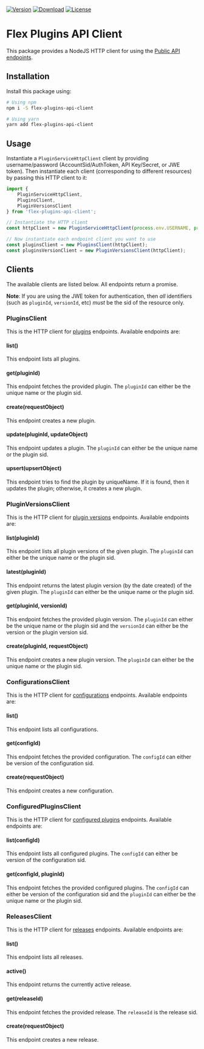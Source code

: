 [![Version](https://img.shields.io/npm/v/flex-plugins-api-client.svg?style=square)](https://www.npmjs.com/package/flex-plugins-api-client)
[![Download](https://img.shields.io/npm/dt/flex-plugins-api-client.svg?style=square)](https://www.npmjs.com/package/flex-plugins-api-client)
[![License](https://img.shields.io/npm/l/flex-plugins-api-client.svg?style=square)](../../LICENSE)

# Flex Plugins API Client

This package provides a NodeJS HTTP client for using the [Public API endpoints](https://www.twilio.com/docs/flex/plugins/api).

## Installation

Install this package using:

```bash
# Using npm
npm i -S flex-plugins-api-client

# Using yarn
yarn add flex-plugins-api-client
``` 

## Usage

Instantiate a `PluginServiceHttpClient` client by providing username/password (AccountSid/AuthToken, API Key/Secret, or JWE token). Then instantiate each client (corresponding to different resources) by passing this HTTP client to it:

```js
import {
    PluginServiceHttpClient,
    PluginsClient,
    PluginVersionsClient
} from 'flex-plugins-api-client';

// Instantiate the HTTP client
const httpClient = new PluginServiceHttpClient(process.env.USERNAME, process.env.PASSWORD);

// Now instantiate each endpoint client you want to use
const pluginsClient = new PluginsClient(httpClient);
const pluginsVersionClient = new PluginVersionsClient(httpClient);
```
## Clients

The available clients are listed below. All endpoints return a promise. 

**Note**: If you are using the JWE token for authentication, then _all_ identifiers (such as `pluginId`, `versionId`, etc) _must_ be the sid of the resource only.

### PluginsClient

This is the HTTP client for [plugins](https://www.twilio.com/docs/flex/plugins/api/plugin) endpoints. Available endpoints are:

#### list()

This endpoint lists all plugins. 

#### get(pluginId)

This endpoint fetches the provided plugin. The `pluginId` can either be the unique name or the plugin sid.

#### create(requestObject)

This endpoint creates a new plugin.

#### update(pluginId, updateObject)

This endpoint updates a plugin. The `pluginId` can either be the unique name or the plugin sid.

#### upsert(upsertObject)

This endpoint tries to find the plugin by uniqueName. If it is found, then it updates the plugin; otherwise, it creates a new plugin.

### PluginVersionsClient

This is the HTTP client for [plugin versions](https://www.twilio.com/docs/flex/plugins/api/plugin-version) endpoints. Available endpoints are:

#### list(pluginId)

This endpoint lists all plugin versions of the given plugin. The `pluginId` can either be the unique name or the plugin sid.

#### latest(pluginId)

This endpoint returns the latest plugin version (by the date created) of the given plugin. The `pluginId` can either be the unique name or the plugin sid.

#### get(pluginId, versionId)

This endpoint fetches the provided plugin version. The `pluginId` can either be the unique name or the plugin sid and the `versionId` can either be the version or the plugin version sid.

#### create(pluginId, requestObject)

This endpoint creates a new plugin version. The `pluginId` can either be the unique name or the plugin sid.

### ConfigurationsClient

This is the HTTP client for [configurations](https://www.twilio.com/docs/flex/plugins/api/plugin-configuration) endpoints. Available endpoints are:

#### list()

This endpoint lists all configurations.

#### get(configId)

This endpoint fetches the provided configuration. The `configId` can either be version of the configuration sid.

#### create(requestObject)

This endpoint creates a new configuration.

### ConfiguredPluginsClient

This is the HTTP client for [configured plugins](https://www.twilio.com/docs/flex/plugins/api/plugin-configuration) endpoints. Available endpoints are:

#### list(configId)

This endpoint lists all configured plugins. The `configId` can either be version of the configuration sid.

#### get(configId, pluginId)

This endpoint fetches the provided configured plugins. The `configId` can either be version of the configuration sid and the `pluginId` can either be the unique name or the plugin sid.

### ReleasesClient

This is the HTTP client for [releases](https://www.twilio.com/docs/flex/plugins/api/release) endpoints. Available endpoints are:

#### list()

This endpoint lists all releases.

#### active()

This endpoint returns the currently active release.

#### get(releaseId)

This endpoint fetches the provided release. The `releaseId` is the release sid.

#### create(requestObject)

This endpoint creates a new release.
